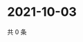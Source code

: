 # 2021-10-03

共 0 条

<!-- BEGIN WEIBO -->
<!-- 最后更新时间 Sun Oct 03 2021 18:15:05 GMT+0800 (China Standard Time) -->

<!-- END WEIBO -->
